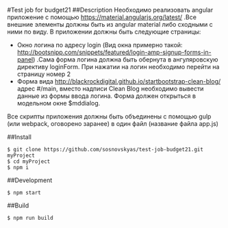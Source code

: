 #Test job for budget21
##Description
Необходимо реализовать angular приложение с помощью https://material.angularjs.org/latest/ .Все внешние элементы должны быть из angular material либо сходными с ними по виду. В приложении должны быть следующие страницы:
- Окно логина по адресу login (Вид окна примерно такой: http://bootsnipp.com/snippets/featured/login-amp-signup-forms-in-panel) .Сама форма логина должна быть обернута в ангуляровскую директиву loginForm. При нажатии на логин необходимо перейти на страницу номер 2
- Форма вида http://blackrockdigital.github.io/startbootstrap-clean-blog/ адрес #/main, вместо надписи Clean Blog необходимо вывести данные из формы ввода логина. Форма должен открыться в модельном окне $mddialog.

Все скрипты приложения должны быть объединены c помощью gulp (или webpack, оговорено заранее) в один файл (название файла app.js)
 
##Install
```
$ git clone https://github.com/sosnovskyas/test-job-budget21.git myProject
$ cd myProject
$ npm i
```
##Development
```
$ npm start
```

##Build
```
$ npm run build
```
